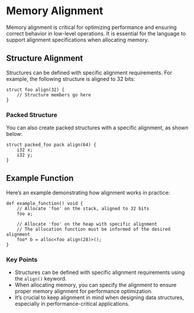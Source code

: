 # Memory Alignment

Memory alignment is critical for optimizing performance and ensuring correct behavior in low-level operations. It is essential for the language to support alignment specifications when allocating memory.

## Structure Alignment

Structures can be defined with specific alignment requirements. For example, the following structure is aligned to 32 bits:

```plaintext
struct foo align(32) {
    // Structure members go here
}
```

### Packed Structure

You can also create packed structures with a specific alignment, as shown below:

```plaintext
struct packed_foo pack align(64) {
    i32 x;
    i32 y;
}
```

## Example Function

Here’s an example demonstrating how alignment works in practice:

```plaintext
def example_function() void {
    // Allocate 'foo' on the stack, aligned to 32 bits
    foo a;

    // Allocate 'foo' on the heap with specific alignment
    // The allocation function must be informed of the desired alignment
    foo* b = alloc<foo align(28)>();
}
```

### Key Points
- Structures can be defined with specific alignment requirements using the `align()` keyword.
- When allocating memory, you can specify the alignment to ensure proper memory alignment for performance optimization.
- It’s crucial to keep alignment in mind when designing data structures, especially in performance-critical applications.

